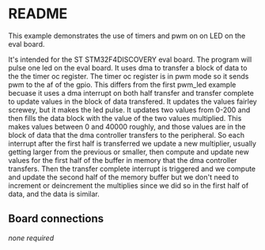 # README

This example demonstrates the use of timers and pwm on on LED on the eval board.

It's intended for the ST STM32F4DISCOVERY eval board. 
The program will pulse one led on the eval board. It uses dma to transfer a block of data to the the timer oc  register.  The timer oc register is in pwm mode so it sends pwm to the af of the gpio.  This differs from the first pwm_led example becuase it uses a dma interrupt on both half transfer and transfer complete to update values in the block of data transfered.  It updates the values fairley screwey, but it makes the led pulse.  It updates two values from 0-200 and then fills the data block with the value of the two values multiplied.  This makes values between 0 and 40000 roughly, and those values are in the block of data that the dma controller transfers to the peripheral.  So each interrupt after the first half is transferred we update a new multiplier, usually getting larger from the previous or smaller, then compute and update new values for the first half of the buffer in memory that the dma controller transfers.  Then the transfer complete interrupt is triggered and we compute and update the second half of the memory buffer but we don't need to increment or deincrement the multiplies since we did so in the first half of data, and the data is similar.

## Board connections

*none required*
